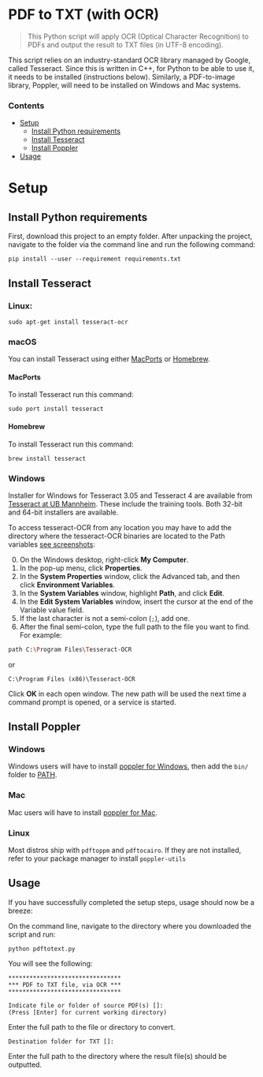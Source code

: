 # PDF to TXT (with OCR)
> This Python script will apply OCR (Optical Character Recognition) to PDFs and output the result to TXT files (in UTF-8 encoding).

This script relies on an industry-standard OCR library managed by Google, called Tesseract. Since this is written in C++, for Python to be able to use it, it needs to be installed (instructions below). Similarly, a PDF-to-image library, Poppler, will need to be installed on Windows and Mac systems.

### Contents
- [Setup](#setup)
  * [Install Python requirements](#install-python-requirements)
  * [Install Tesseract](#install-tesseract)
  * [Install Poppler](#install-poppler)
- [Usage](#usage)

# Setup

## Install Python requirements

First, download this project to an empty folder. After unpacking the project, navigate to the folder via the command line and run the following command:

```
pip install --user --requirement requirements.txt
```

## Install Tesseract

### Linux:
```
sudo apt-get install tesseract-ocr
```

### macOS

You can install Tesseract using either [MacPorts](https://www.macports.org/) or [Homebrew](http://brew.sh).

#### MacPorts
To install Tesseract run this command: 
```
sudo port install tesseract
```

#### Homebrew
To install Tesseract run this command:
```
brew install tesseract
```

### Windows

Installer for Windows for Tesseract 3.05 and Tesseract 4 are available from [Tesseract at UB Mannheim](https://github.com/UB-Mannheim/tesseract/wiki). These include the training tools. Both 32-bit and 64-bit installers are available.

To access tesseract-OCR from any location you may have to add the directory where the tesseract-OCR binaries are located to the Path variables [see screenshots](https://www.architectryan.com/2018/03/17/add-to-the-path-on-windows-10/):

0. On the Windows desktop, right-click **My Computer**.
0. In the pop-up menu, click **Properties**.
0. In the **System Properties** window, click the Advanced tab, and then click **Environment Variables**.
0. In the **System Variables** window, highlight **Path**, and click **Edit**.
0. In the **Edit System Variables** window, insert the cursor at the end of the Variable value field.
0. If the last character is not a semi-colon (`;`), add one.
0. After the final semi-colon, type the full path to the file you want to find. For example:

```bash
path C:\Program Files\Tesseract-OCR
```

or

```
C:\Program Files (x86)\Tesseract-OCR
```

Click **OK** in each open window.
The new path will be used the next time a command prompt is opened, or a service is started.

## Install Poppler

### Windows

Windows users will have to install [poppler for Windows](http://blog.alivate.com.au/poppler-windows/), then add the `bin/` folder to [PATH](https://www.architectryan.com/2018/03/17/add-to-the-path-on-windows-10/).

### Mac

Mac users will have to install [poppler for Mac](http://macappstore.org/poppler/).

### Linux

Most distros ship with `pdftoppm` and `pdftocairo`. If they are not installed, refer to your package manager to install `poppler-utils`


## Usage
If you have successfully completed the setup steps, usage should now be a breeze:

On the command line, navigate to the directory where you downloaded the script and run:

```
python pdftotext.py
```

You will see the following:

```
********************************
*** PDF to TXT file, via OCR ***
********************************

Indicate file or folder of source PDF(s) []:
(Press [Enter] for current working directory)

```

Enter the full path to the file or directory to convert.

```
Destination folder for TXT []:
```

Enter the full path to the directory where the result file(s) should be outputted.